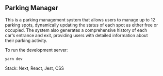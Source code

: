## Parking Manager

This is a parking management system that allows users to manage up to 12 parking spots, dynamically updating the status of each spot as either free or occupied. The system also generates a comprehensive history of each car's entrance and exit, providing users with detailed information about their parking activity.

To run the development server:

```bash
yarn dev
```

Stack:
Next, React, Jest, CSS
